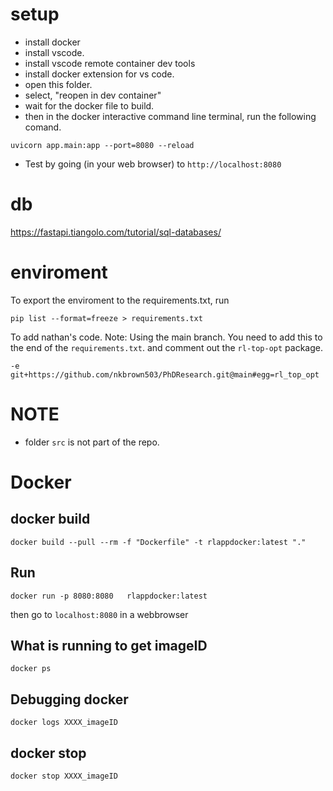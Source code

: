 # setup
* install docker
* install vscode. 
* install vscode remote container dev tools
* install docker extension for vs code. 
* open this folder. 
* select, "reopen in dev container"
* wait for the docker file to build. 
* then in the docker interactive command line terminal, run the following comand. 
```
uvicorn app.main:app --port=8080 --reload
```
* Test by going (in your web browser) to `http://localhost:8080`

# db
<!-- ` docker run --name some-postgres -e POSTGRES_PASSWORD=mysecretpassword -d postgres` -->
https://fastapi.tiangolo.com/tutorial/sql-databases/


# enviroment
To export the enviroment to the requirements.txt, run
```
pip list --format=freeze > requirements.txt
```
To add nathan's code. Note: Using the main branch. You need to add this to the end of the `requirements.txt`. and comment out the `rl-top-opt` package. 

```
-e git+https://github.com/nkbrown503/PhDResearch.git@main#egg=rl_top_opt
```

# NOTE
* folder `src` is not part of the repo. 

# Docker

## docker build

 `docker build --pull --rm -f "Dockerfile" -t rlappdocker:latest "."`

## Run
` docker run -p 8080:8080   rlappdocker:latest `

 then go to `localhost:8080` in a webbrowser

 ## What is running to get imageID
 `docker ps`


## Debugging docker

`docker logs XXXX_imageID`

## docker stop
`docker stop XXXX_imageID`

<!-- docker run -d --name=logtest rlappdocker /bin/sh -c “while true; do sleep 2; df -h; done” -->